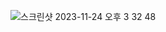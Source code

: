 ![스크린샷 2023-11-24 오후 3 32 48](https://github.com/codingTest-study-group/coding-study/assets/112863029/90d27da3-47f5-4c7e-8ffb-d99da4bea8d9)
